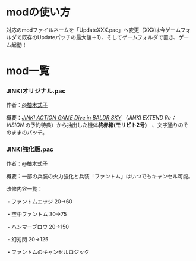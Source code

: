 # modの使い方

対応のmodファイルネームを「UpdateXXX.pac」へ変更（XXXは今ゲームフォルダで既存のUpdateパッチの最大値＋1）、そしてゲームフォルダで置き、ゲーム起動！





# mod一覧

### JINKIオリジナル.pac

作者：[@柚木式子](https://space.bilibili.com/1420258295?spm_id_from=333.337.0.0)

概要：*[JINKI ACTION GAME Dive in BALDR SKY](https://www.amazon.co.jp/JINKI-ACTION-BALDR-%E3%83%90%E3%83%AB%E3%83%89%E3%82%B9%E3%82%AB%E3%82%A4-%E4%BA%88%E7%B4%84%E7%89%B9%E5%85%B8cd/dp/B00EAIA0IK)*  （*JINKI EXTEND Re：VISION* の予約特典）から抽出した機体**柊赤緒(モリビト2号)**　、文字通りのそのままのパッチ。

### JINKI強化版.pac

作者：[@柚木式子](https://space.bilibili.com/1420258295?spm_id_from=333.337.0.0)

概要：一部の兵装の火力強化と兵装「ファントム」はいつでもキャンセル可能。

改修内容一覧：

・ファントムエッジ 20→60

・空中ファントム 30→75

・ハンマーブロウ 20→150

・幻刃閃 20→125

・ファントムのキャンセルロジック

